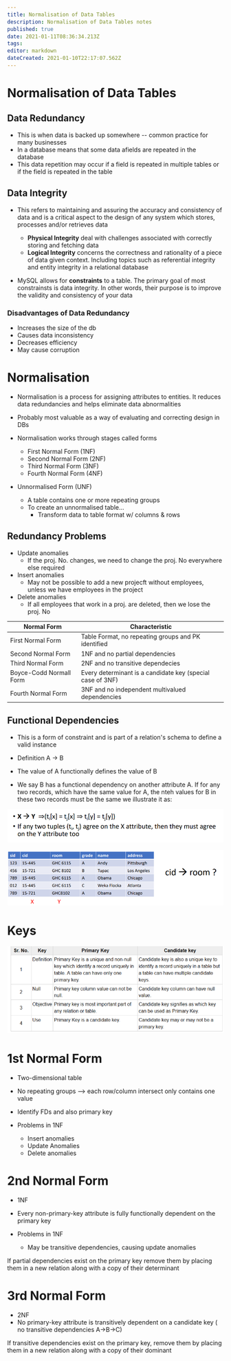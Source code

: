 ```yaml
---
title: Normalisation of Data Tables
description: Normalisation of Data Tables notes
published: true
date: 2021-01-11T08:36:34.213Z
tags: 
editor: markdown
dateCreated: 2021-01-10T22:17:07.562Z
---
```


# Normalisation of Data Tables

## Data Redundancy

- This is when data is backed up somewhere -- common practice for many businesses
- In a database means that some data afields are repeated in the database
- This data repetition may occur if a field is repeated in multiple tables or if the field is repeated in the table

## Data Integrity

- This refers to maintaining and assuring the accuracy and consistency of data and is a critical aspect to the design of any system which stores, processes and/or retrieves data

	- **Physical Integrity** deal with challenges associated with correctly storing and fetching data
  - **Logical Integrity** concerns the correctness and rationality of a piece of data given context. Including topics such as referential integrity and entity integrity in a relational database

- MySQL allows for **constraints** to a table. The primary goal of most constrainsts is data integrity. In other words, their purpose is to improve the validity and consistency of your data

### Disadvantages of Data Redundancy

- Increases the size of the db
- Causes data inconsistency
- Decreases efficiency
- May cause corruption

# Normalisation
- Normalisation is a process for assigning attributes to entities. It reduces data redundancies and helps eliminate data abnormalities
- Probably most valuable as a way of evaluating and correcting design in DBs
- Normalisation works through stages called forms
	- First Normal Form (1NF)
  - Second Normal Form (2NF)
  - Third Normal Form (3NF)
  - Fourth Normal Form (4NF)

- Unnormalised Form (UNF)
	- A table contains one or more repeating groups
  - To create an unnormalised table...
  	- Transform data to table format w/ columns & rows
    
## Redundancy Problems
- Update anomalies
	- If the proj. No. changes, we need to change the proj. No everywhere else required
- Insert anomalies
	- May not be possible to add a new projecft without employees, unless we have employees in the project
- Delete anomalies
	- If all employees that work in a proj. are deleted, then we lose the proj. No


|Normal Form|Characteristic|
|-----------|--------------|
|First Normal Form| Table Format, no repeating groups and PK identified|
|Second Normal Form|1NF and no partial dependencies|
|Third Normal Form|2NF and no transitive dependecies|
|Boyce-Codd Normall Form|Every determinant is a candidate key (special case of 3NF)|
|Fourth Normal Form|3NF and no independent multivalued dependencies|

## Functional Dependencies
- This is a form of constraint and is part of a relation's schema to define a valid instance
- Definition A -> B
- The value of A functionally defines the value of B

- We say B has a functional dependency on another attribute A. If for any two records, which have the same value for A, the nteh values for B in these two records must be the same we illustrate it as:

![normalisation-functional-dependency.png](/normalisation-functional-dependency-1.png)

![normalisation-functional-dependency-2.png](/normalisation-functional-dependency-2.png)

# Keys

![normalisation-keys-1.png](/normalisation-keys-1.png)

# 1st Normal Form

- Two-dimensional table
- No repeating groups --> each row/column intersect only contains one value
- Identify FDs and also primary key

- Problems in 1NF
	- Insert anomalies
  - Update Anomalies
  - Delete anomalies

# 2nd Normal Form

- 1NF
- Every non-primary-key attribute is fully functionally dependent on the primary key

- Problems in 1NF
	- May be transitive dependencies, causing update anomalies

If partial dependencies exist on the primary key remove them by placing them in a new relation along with a copy of their determinant

# 3rd Normal Form

- 2NF
- No primary-key attribute is transitively dependent on a candidate key ( no transitive dependencies A->B->C)

If transitive dependencies exist on the primary key, remove them by placing them in a new relation along with a copy of their dominant
